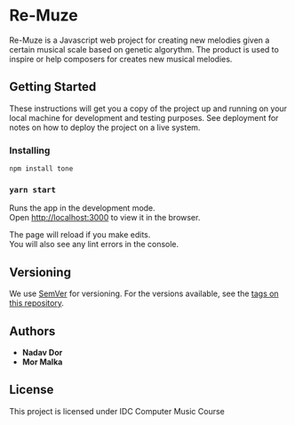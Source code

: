 # Re-Muze

Re-Muze is a Javascript web project for creating new melodies given a certain musical scale based on genetic algorythm.
The product is used to inspire or help composers for creates new musical melodies.


## Getting Started

These instructions will get you a copy of the project up and running on your local machine for development and testing purposes. See deployment for notes on how to deploy the project on a live system.

### Installing

```
npm install tone
```

### `yarn start`

Runs the app in the development mode.<br />
Open [http://localhost:3000](http://localhost:3000) to view it in the browser.

The page will reload if you make edits.<br />
You will also see any lint errors in the console.


## Versioning

We use [SemVer](http://semver.org/) for versioning. For the versions available, see the [tags on this repository](https://github.com/your/project/tags). 

## Authors

* **Nadav Dor** 
* **Mor Malka** 


## License

This project is licensed under IDC Computer Music Course 